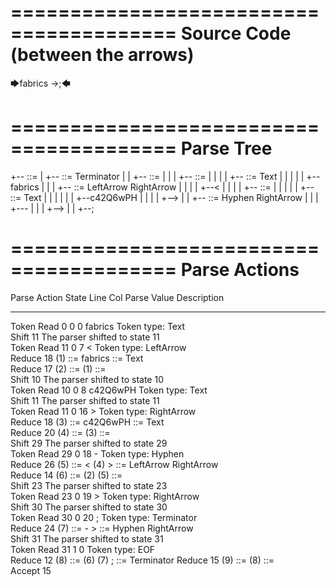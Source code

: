========================================
Source Code (between the arrows)
========================================

🡆fabrics<c42Q6wPH> ->;🡄

========================================
Parse Tree
========================================

+--<scripture> ::= <expression>
|  +--<expression> ::= <item> <producer> Terminator
|  |  +--<item> ::= <text> <tag>
|  |  |  +--<text> ::= <text-chunk>
|  |  |  |  +--<text-chunk> ::= Text
|  |  |  |  |  +--fabrics
|  |  |  +--<tag> ::= LeftArrow <text> RightArrow
|  |  |  |  +--<
|  |  |  |  +--<text> ::= <text-chunk>
|  |  |  |  |  +--<text-chunk> ::= Text
|  |  |  |  |  |  +--c42Q6wPH
|  |  |  |  +-->
|  |  +--<producer> ::= Hyphen RightArrow
|  |  |  +---
|  |  |  +-->
|  |  +--;


========================================
Parse Actions
========================================

Parse Action      State    Line     Col   Parse Value          Description                                  
---------------   -----   -----   -----   ------------------   ---------------------------------------------
Token Read            0       0       0   fabrics              Token type: Text                             
Shift                11                                        The parser shifted to state 11               
Token Read           11       0       7   <                    Token type: LeftArrow                        
Reduce               18                   (1) ::= fabrics      <text-chunk> ::= Text                        
Reduce               17                   (2) ::= (1)          <text> ::= <text-chunk>                      
Shift                10                                        The parser shifted to state 10               
Token Read           10       0       8   c42Q6wPH             Token type: Text                             
Shift                11                                        The parser shifted to state 11               
Token Read           11       0      16   >                    Token type: RightArrow                       
Reduce               18                   (3) ::= c42Q6wPH     <text-chunk> ::= Text                        
Reduce               20                   (4) ::= (3)          <text> ::= <text-chunk>                      
Shift                29                                        The parser shifted to state 29               
Token Read           29       0      18   -                    Token type: Hyphen                           
Reduce               26                   (5) ::= < (4) >      <tag> ::= LeftArrow <text> RightArrow        
Reduce               14                   (6) ::= (2) (5)      <item> ::= <text> <tag>                      
Shift                23                                        The parser shifted to state 23               
Token Read           23       0      19   >                    Token type: RightArrow                       
Shift                30                                        The parser shifted to state 30               
Token Read           30       0      20   ;                    Token type: Terminator                       
Reduce               24                   (7) ::= - >          <producer> ::= Hyphen RightArrow             
Shift                31                                        The parser shifted to state 31               
Token Read           31       1       0                        Token type: EOF                              
Reduce               12                   (8) ::= (6) (7) ;    <expression> ::= <item> <producer> Terminator
Reduce               15                   (9) ::= (8)          <scripture> ::= <expression>                 
Accept               15                                                                                     


